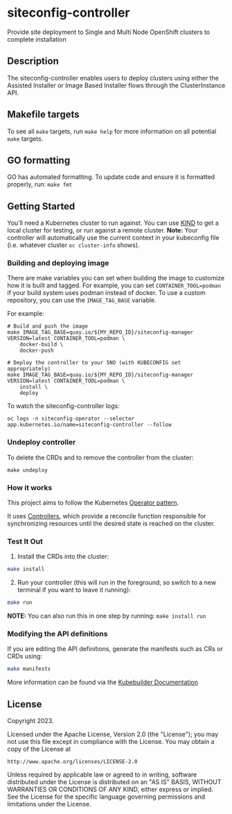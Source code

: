 # siteconfig-controller
Provide site deployment to Single and Multi Node OpenShift clusters to complete installation

## Description
The siteconfig-controller enables users to deploy clusters using either the Assisted Installer or Image Based Installer flows through the ClusterInstance API.

## Makefile targets

To see all `make` targets, run `make help` for more information on all potential `make` targets.


## GO formatting

GO has automated formatting. To update code and ensure it is formatted properly, run: `make fmt`

## Getting Started
You’ll need a Kubernetes cluster to run against. You can use [KIND](https://sigs.k8s.io/kind) to get a local cluster for testing, or run against a remote cluster.
**Note:** Your controller will automatically use the current context in your kubeconfig file (i.e. whatever cluster `oc cluster-info` shows).

### Building and deploying image

There are make variables you can set when building the image to customize how it is built and tagged. For example, you can set
`CONTAINER_TOOL=podman` if your build system uses podman instead of docker. To use a custom repository, you can use the `IMAGE_TAG_BASE` variable.

For example:

```console
# Build and push the image
make IMAGE_TAG_BASE=quay.io/${MY_REPO_ID}/siteconfig-manager VERSION=latest CONTAINER_TOOL=podman \
    docker-build \
    docker-push

# Deploy the controller to your SNO (with KUBECONFIG set appropriately)
make IMAGE_TAG_BASE=quay.io/${MY_REPO_ID}/siteconfig-manager VERSION=latest CONTAINER_TOOL=podman \
    install \
    deploy
```

To watch the siteconfig-controller logs:

```console
oc logs -n siteconfig-operator --selector app.kubernetes.io/name=siteconfig-controller --follow
```


### Undeploy controller
To delete the CRDs and to remove the controller from the cluster:

```console
make undeploy
```

### How it works
This project aims to follow the Kubernetes [Operator pattern](https://kubernetes.io/docs/concepts/extend-kubernetes/operator/).

It uses [Controllers](https://kubernetes.io/docs/concepts/architecture/controller/),
which provide a reconcile function responsible for synchronizing resources until the desired state is reached on the cluster.

### Test It Out
1. Install the CRDs into the cluster:

```sh
make install
```

2. Run your controller (this will run in the foreground, so switch to a new terminal if you want to leave it running):

```sh
make run
```

**NOTE:** You can also run this in one step by running: `make install run`

### Modifying the API definitions
If you are editing the API definitions, generate the manifests such as CRs or CRDs using:

```sh
make manifests
```

More information can be found via the [Kubebuilder Documentation](https://book.kubebuilder.io/introduction.html)

## License

Copyright 2023.

Licensed under the Apache License, Version 2.0 (the "License");
you may not use this file except in compliance with the License.
You may obtain a copy of the License at

    http://www.apache.org/licenses/LICENSE-2.0

Unless required by applicable law or agreed to in writing, software
distributed under the License is distributed on an "AS IS" BASIS,
WITHOUT WARRANTIES OR CONDITIONS OF ANY KIND, either express or implied.
See the License for the specific language governing permissions and
limitations under the License.

